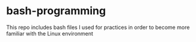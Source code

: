 # bash-programming
This repo includes bash files I used for practices in order to become more familiar with the Linux environment
